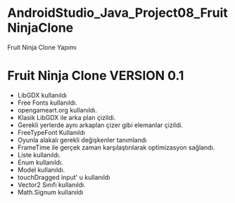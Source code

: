 # AndroidStudio_Java_Project08_FruitNinjaClone
 Fruit Ninja Clone Yapımı
 
 # Fruit Ninja Clone VERSION 0.1
 
 - LibGDX kullanıldı
 - Free Fonts kullanıldı.
 - opengameart.org kullanıldı.
 - Klasik LibGDX ile arka plan çizildi.
 - Gerekli yerlerde aynı arkaplan çizer gibi elemanlar çizildi.
 - FreeTypeFont Kullanıldı
 - Oyunla alakalı gerekli değişkenler tanımlandı
 - FrameTime ile gerçek zaman karşılaştırılarak optimizasyon sağlandı.
 - Liste kullanıldı.
 - Enum kullanıldı.
 - Model kullanıldı.
 - touchDragged input' u kullanıldı
 - Vector2 Sınıfı kullanıldı.
 - Math.Signum kullanıldı

